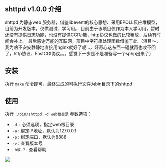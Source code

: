 ## shttpd v1.0.0 介绍

shttpd 为静态web 服务器，借鉴libevent的核心思想、采用EPOLL反应堆模型，目前为开发版本，仅供测试、学习用。
目前由于该项目仅作为本人学习用，暂时还没有提供日志功能，也没有提供CGI功能，http协议也做的比较粗放，后续有时间会补上。
最后感谢万能的互联网，项目中字符串处理函数借鉴于此
（泪目～，我为啥不安安静静地直接用nginx就好了呢...，好奇心这东西一碰就再也收不回了，http协议、FastCGI协议。。。感觉下一步是不是准备写一个sphp出来了）


## 安装

执行 `make` 命令即可，最终生成的可执行文件为bin目录下的shttpd


## 使用

执行 `./bin/shttpd -d web根目录` 
参数选项：
 - `-d `: 必须选项，指定web根目录
 - `-a` : 绑定IP地址，默认为127.0.0.1
 - `-p` : 绑定端口，默认为8888
 - `-v` : 查看版本号
 - `-h或-?` :  查看帮助



![](images/shttpd.gif)




